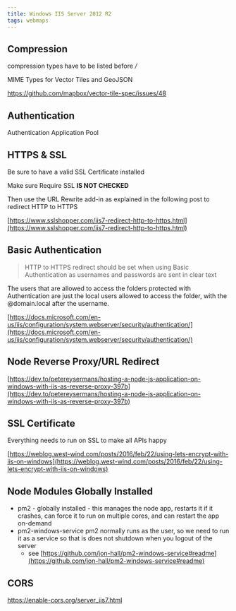 ```yaml
---
title: Windows IIS Server 2012 R2
tags: webmaps
---
```


## Compression

compression types have to be listed before */*

MIME Types for Vector Tiles and GeoJSON

https://github.com/mapbox/vector-tile-spec/issues/48

## Authentication

Authentication Application Pool

## HTTPS & SSL

Be sure to have a valid SSL Certificate installed

Make sure Require SSL **IS NOT CHECKED**

Then use the URL Rewrite add-in as explained in the following post to redirect HTTP to HTTPS

[https://www.sslshopper.com/iis7-redirect-http-to-https.html](https://www.sslshopper.com/iis7-redirect-http-to-https.html)

## Basic Authentication

> HTTP to HTTPS redirect should be set when using Basic Authentication as usernames and passwords are sent in clear text

The users that are allowed to access the folders protected with Authentication are just the local users allowed to access the folder, with the @domain.local after the username.

[https://docs.microsoft.com/en-us/iis/configuration/system.webserver/security/authentication/](https://docs.microsoft.com/en-us/iis/configuration/system.webserver/security/authentication/)

## Node Reverse Proxy/URL Redirect

[https://dev.to/petereysermans/hosting-a-node-js-application-on-windows-with-iis-as-reverse-proxy-397b](https://dev.to/petereysermans/hosting-a-node-js-application-on-windows-with-iis-as-reverse-proxy-397b)


## SSL Certificate

Everything needs to run on SSL to make all APIs happy

[https://weblog.west-wind.com/posts/2016/feb/22/using-lets-encrypt-with-iis-on-windows](https://weblog.west-wind.com/posts/2016/feb/22/using-lets-encrypt-with-iis-on-windows)

## Node Modules Globally Installed
- pm2 - globally installed - this manages the node app, restarts it if it crashes, can force it to run on multiple cores, and can restart the app on-demand
- pm2-windows-service pm2 normally runs as the user, so we need to run it as a service so that is does not shutdown when you logout of the server
	- see [https://github.com/jon-hall/pm2-windows-service#readme](https://github.com/jon-hall/pm2-windows-service#readme)

## CORS

https://enable-cors.org/server_iis7.html
